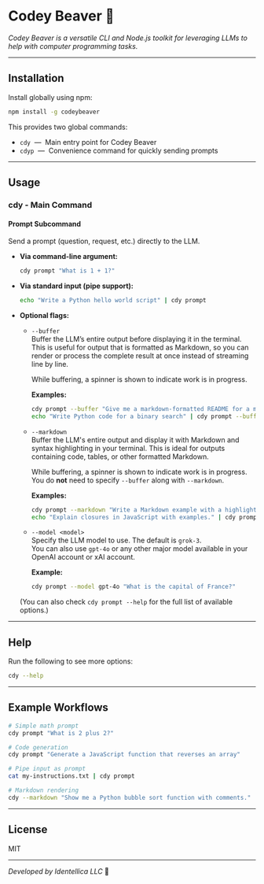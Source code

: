 # Codey Beaver 🦫

_Codey Beaver is a versatile CLI and Node.js toolkit for leveraging LLMs to help
with computer programming tasks._

---

## Installation

Install globally using npm:

```sh
npm install -g codeybeaver
```

This provides two global commands:

- `cdy` &nbsp;—&nbsp; Main entry point for Codey Beaver
- `cdyp` &nbsp;—&nbsp; Convenience command for quickly sending prompts

---

## Usage

### **cdy** - Main Command

#### Prompt Subcommand

Send a prompt (question, request, etc.) directly to the LLM.

- **Via command-line argument:**

  ```sh
  cdy prompt "What is 1 + 1?"
  ```

- **Via standard input (pipe support):**

  ```sh
  echo "Write a Python hello world script" | cdy prompt
  ```

- **Optional flags:**

  - `--buffer`  
    Buffer the LLM’s entire output before displaying it in the terminal.  
    This is useful for output that is formatted as Markdown, so you can render
    or process the complete result at once instead of streaming line by line.

    While buffering, a spinner is shown to indicate work is in progress.

    **Examples:**

    ```sh
    cdy prompt --buffer "Give me a markdown-formatted README for a math library"
    echo "Write Python code for a binary search" | cdy prompt --buffer
    ```

  - `--markdown`  
    Buffer the LLM's entire output and display it with Markdown and syntax
    highlighting in your terminal. This is ideal for outputs containing code,
    tables, or other formatted Markdown.

    While buffering, a spinner is shown to indicate work is in progress.  
    You do **not** need to specify `--buffer` along with `--markdown`.

    **Examples:**

    ```sh
    cdy prompt --markdown "Write a Markdown example with a highlighted Python code block."
    echo "Explain closures in JavaScript with examples." | cdy prompt --markdown
    ```

  - `--model <model>`  
    Specify the LLM model to use. The default is `grok-3`.  
    You can also use `gpt-4o` or any other major model available in your OpenAI
    account or xAI account.

    **Example:**

    ```sh
    cdy prompt --model gpt-4o "What is the capital of France?"
    ```

  (You can also check `cdy prompt --help` for the full list of available
  options.)

---

## Help

Run the following to see more options:

```sh
cdy --help
```

---

## Example Workflows

```sh
# Simple math prompt
cdy prompt "What is 2 plus 2?"

# Code generation
cdy prompt "Generate a JavaScript function that reverses an array"

# Pipe input as prompt
cat my-instructions.txt | cdy prompt

# Markdown rendering
cdy --markdown "Show me a Python bubble sort function with comments."
```

---

## License

MIT

---

_Developed by Identellica LLC_ 🦫
